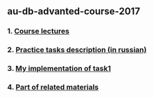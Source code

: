 ## au-db-advanted-course-2017

### 1. [Course lectures](/pres/lec)  
### 2. [Practice tasks description (in russian)](/pres/prac)
### 3. [My implementation of task1](/dbmse/engine)
### 4. [Part of related materials](/pres/lit)
